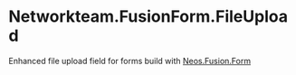 # Networkteam.FusionForm.FileUpload

Enhanced file upload field for forms build with [Neos.Fusion.Form](https://github.com/neos/fusion-form/)